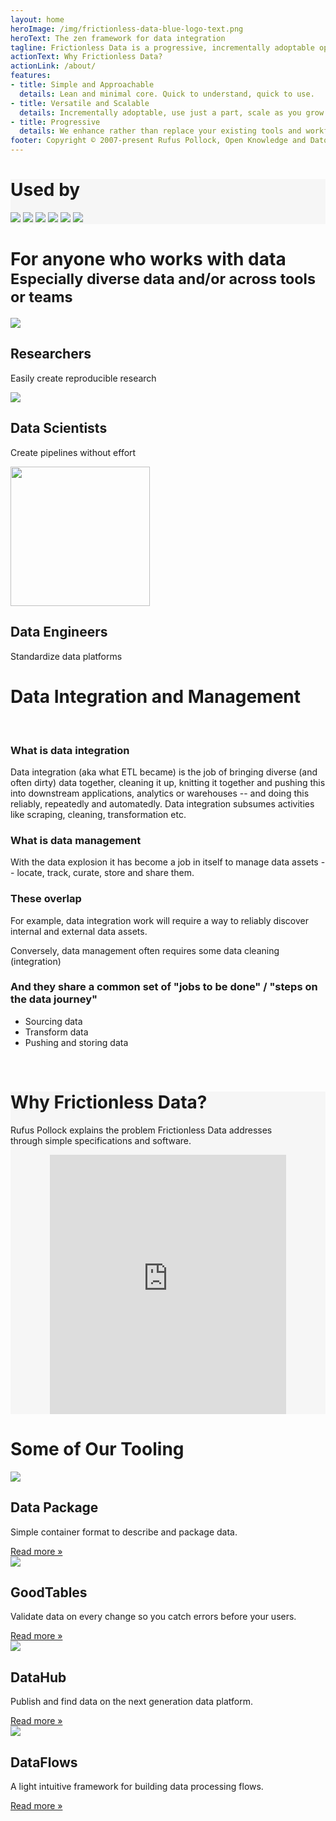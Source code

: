 ```yaml
---
layout: home
heroImage: /img/frictionless-data-blue-logo-text.png
heroText: The zen framework for data integration
tagline: Frictionless Data is a progressive, incrementally adoptable open-source framework that brings simplicity and grace to the data experience - whether you're wrangling a CSV or engineering complex pipelines with terabytes.
actionText: Why Frictionless Data? 
actionLink: /about/
features:
- title: Simple and Approachable
  details: Lean and minimal core. Quick to understand, quick to use.
- title: Versatile and Scalable
  details: Incrementally adoptable, use just a part, scale as you grow.
- title: Progressive
  details: We enhance rather than replace your existing tools and workflows.
footer: Copyright © 2007-present Rufus Pollock, Open Knowledge and Datopian
---
```


<!-- # Zen = simple, minimal, clean, powerful -->

<div class="banner gray-section py-6 w-full">
  <div class="container mx-auto usedby">
    <h1 class="text-center">Used by</h1>
    <div class="container flex flex-row justify-center">
      <img class="w-32 self-center" src="/img/home/pandas.png" />
      <img class="w-24 self-center pl-12" src="/img/home/kaggle.png" />
      <img class="w-32 self-center pl-12" src="/img/home/openrefine.png" />
      <img class="w-32 self-center pl-12" src="/img/home/data-gov-uk.png" />
      <img class="w-20 self-center pl-12" src="/img/home/18f-logo.png" />
      <img class="w-32 self-center pl-12" src="/img/home/data-gouv-fr.png" />
    </div>
  </div>

</div>

<div class="main-section">
  <div class="inner-container">
    <h1 class="text-center" id="more">For anyone who works with data<br/><small>Especially diverse data and/or across tools or teams</small></h1>
    <div class="features text-center">
      <div class="feature">
        <img src="/img/home/for-researchers.svg" />
        <h2 >Researchers</h2>
        <p>Easily create reproducible research</p>
      </div>
      <div class="feature">
        <img src="/img/home/for-data-scientists.svg" />
        <h2>Data Scientists</h2>
        <p>Create pipelines without effort</p>
      </div>
      <div class="feature">
        <img src="/img/home/for-data-engineers.svg" height="223.375" />
        <h2>Data Engineers</h2>
        <p>Standardize data platforms</p>
      </div>
    </div>
  </div>


<h1 class="text-center">Data Integration and Management</h1>

<br>

### What is data integration

Data integration (aka what ETL became) is the job of bringing diverse (and often dirty) data together, cleaning it up, knitting it together and pushing this into downstream applications, analytics or warehouses -- and doing this reliably, repeatedly and automatedly. Data integration subsumes activities like scraping, cleaning, transformation etc.

### What is data management

With the data explosion it has become a job in itself to manage data assets -- locate, track, curate, store and share them.

### These overlap

For example, data integration work will require a way to reliably discover internal and external data assets.

Conversely, data management often requires some data cleaning (integration)

### And they share a common set of "jobs to be done" / "steps on the data journey"

* Sourcing data
* Transform data
* Pushing and storing data

<!-- <JobsDiagram class="px-48 pt-12"></JobsDiagram> -->

</div>

<br>

<div class="banner py-8 gray-section" id="video-section">

<div class="container main-section">
  <div class="pb-12">
    <div class="container">
      <h1 class="text-center">
        Why Frictionless Data?
      </h1>
      <p class="text-center text-lg">Rufus Pollock explains the problem Frictionless Data addresses <br>through simple specifications and software.</p>
      <div id="headerPopup" class="">
        <iframe width="560" height="415" src="https://www.youtube.com/embed/lWHKVXxuci0" frameborder="0" allow="accelerometer; autoplay; encrypted-media; gyroscope; picture-in-picture" allowfullscreen></iframe>
      </div>
    </div>
  </div>
</div>

</div>

<div class="banner py-8">
  <div class="inner-container">
    <h1 class="text-center">Some of Our Tooling</h1>
    <div class="container mx-auto flex flex-row py-12">
      <div class="w-1/4 text-center mx-auto">
        <img class="w-24 mx-auto" src="/img/home/data-package-icon-2.svg"></img>
        <h2 class="text-xl pt-4 font-medium">Data Package</h2>
        <p class="text-lg font-light pt-4">Simple container format to describe and package data.</p>
        <a href="/products/data-package/" class="links-github">Read more &raquo;</a>
      </div>
        <div class="w-1/4 mx-auto text-center pl-8">
        <img class="w-24 mx-auto" src="/img/home/goodtables-icon.svg"></img>
        <h2 class="text-xl pt-4 font-medium">GoodTables</h2>
        <p class="text-lg font-light pt-4">Validate data on every change so you catch errors before your users.</p>
        <a href="/products/goodtables/" class="links-github">Read more &raquo;</a>
      </div>
        <div class="w-1/4 mx-auto text-center pl-8">
        <img class="w-24 mx-auto" src="/img/home/datahub-icon.svg"></img>
        <h2 class="text-xl pt-4 font-medium">DataHub</h2>
        <p class="text-lg font-light pt-4">Publish and find data on the next generation data platform.</p>
        <a href="/products/datahub/" class="links-github">Read more &raquo;</a>
      </div>
        <div class="w-1/4 mx-auto text-center pl-8">
        <img class="w-24 mx-auto" src="/img/home/dataflows-icon.svg"></img>
        <h2 class="text-xl pt-4 font-medium">DataFlows</h2>
        <p class="text-lg font-light pt-4">A light intuitive framework for building data processing flows.</p>
        <a href="/products/data-package-pipelines/" class="links-github">Read more &raquo;</a>
      </div>
    </div>
  </div>
</div>

<script>
import JobsDiagram from "@theme/components/JobsDiagram.vue";

export default {
  components: { JobsDiagram }
};
</script>

<style> 

.gray-section {
  background-color: #f6f6f6;
}

.inner-container {
  max-width: 900px;
  margin: auto;
}

.usedby {
  max-width: 900px;
}

#headerPopup{
  width:75%;
  margin:0 auto;
}

#headerPopup iframe{
  width:100%;
  margin:0 auto;
}

</style>